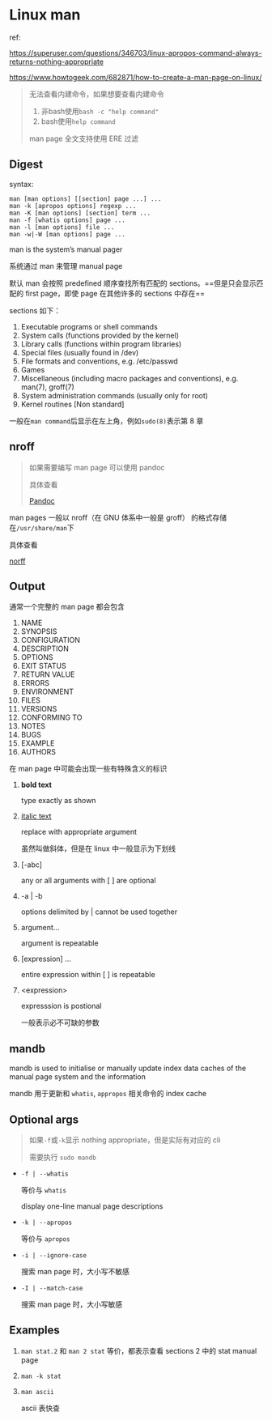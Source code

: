 # Linux man 

ref:

https://superuser.com/questions/346703/linux-apropos-command-always-returns-nothing-appropriate

https://www.howtogeek.com/682871/how-to-create-a-man-page-on-linux/

> 无法查看内建命令，如果想要查看内建命令
>
> 1. 非bash使用`bash -c "help command"`
>2. bash使用`help command`
> 
> man page 全文支持使用 ERE 过滤

## Digest

syntax:

```
man [man options] [[section] page ...] ...
man -k [apropos options] regexp ...
man -K [man options] [section] term ...
man -f [whatis options] page ...
man -l [man options] file ...
man -w|-W [man options] page ...
```

man is the system’s manual pager

系统通过 man 来管理 manual page

默认 man 会按照 predefined 顺序查找所有匹配的 sections。==但是只会显示匹配的 first page，即使 page 在其他许多的 sections 中存在==

sections 如下：

1.  Executable programs or shell commands
2.  System calls (functions provided by the kernel)
3.  Library calls (functions within program libraries)
4.  Special files (usually found in /dev)
5.  File formats and conventions, e.g. /etc/passwd
6.  Games
7.  Miscellaneous (including  macro  packages  and  conventions),  e.g.
        man(7), groff(7)
8.  System administration commands (usually only for root)
9.  Kernel routines [Non standard]

一般在`man command`后显示在左上角，例如`sudo(8)`表示第 8 章

## nroff

> 如果需要编写 man page 可以使用 pandoc
>
> 具体查看
>
> [Pandoc]()

man pages 一般以 nroff（在 GNU 体系中一般是 groff） 的格式存储在`/usr/share/man`下

具体查看

[norff]()

## Output

通常一个完整的 man page 都会包含

1. NAME
2. SYNOPSIS
3. CONFIGURATION
4. DESCRIPTION
5. OPTIONS
6. EXIT STATUS
7. RETURN VALUE
8. ERRORS
9. ENVIRONMENT
10. FILES
11. VERSIONS
12. CONFORMING TO
13. NOTES
14. BUGS
15. EXAMPLE
16. AUTHORS

在 man page 中可能会出现一些有特殊含义的标识

1. **bold text**  

   type exactly as shown

2. <u>italic text</u>

   replace with appropriate argument

   虽然叫做斜体，但是在 linux 中一般显示为下划线

3. [-abc]

   any or all arguments with [ ] are optional

4. -a | -b

   options delimited by | cannot be used together

5. argument...

   argument is repeatable

6. [expression] ...

   entire expression within [ ] is repeatable

7. \<expression\>

   expresssion is postional

   一般表示必不可缺的参数

## mandb

mandb is used to initialise or manually update index data caches of the manual page system and the information

mandb 用于更新和 `whatis`, `appropos` 相关命令的 index cache

## Optional args

> 如果`-f`或`-k`显示 nothing appropriate，但是实际有对应的 cli
>
> 需要执行 `sudo mandb`

- `-f | --whatis`

  等价与 `whatis`

  display one-line manual page descriptions

- `-k | --apropos`

  等价与 `apropos`

- `-i | --ignore-case`

  搜索 man page 时，大小写不敏感

- `-I | --match-case`

  搜索 man page 时，大小写敏感

## Examples

1. `man stat.2` 和 `man 2 stat` 等价，都表示查看 sections 2 中的 stat manual page

2. `man -k stat`

3. `man ascii`

   ascii 表快查

